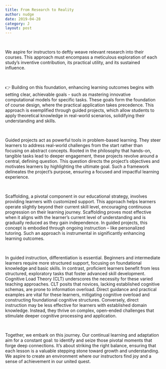 ```yaml
---
title: From Research to Reality
author: nudge
date: 2019-04-28
category: J
layout: post
---
```

<br>

We aspire for instructors to deftly weave relevant research into their courses. This approach must encompass a meticulous exploration of each study’s inventive contribution, its practical utility, and its sustained influence.

<br>

👉 Building on this foundation, enhancing learning outcomes begins with setting clear, achievable goals - such as mastering innovative computational models for specific tasks. These goals form the foundation of course design, where the practical application takes precedence. This approach is exemplified through guided projects, which allow students to apply theoretical knowledge in real-world scenarios, solidifying their understanding and skills.
 
<br>

Guided projects act as powerful tools in problem-based learning. They steer learners to address real-world challenges from the start rather than focusing on abstract concepts. Rooted in the philosophy that hands-on, tangible tasks lead to deeper engagement, these projects revolve around a central, defining question. This question directs the project’s objectives and motivates learners by highlighting the ultimate goal. Such a framework delineates the project’s purpose, ensuring a focused and impactful learning experience.

<br>

Scaffolding, a pivotal component in our educational strategy, involves providing learners with customized support. This approach helps learners operate slightly beyond their current skill level, encouraging continuous progression on their learning journey. Scaffolding proves most effective when it aligns with the learner’s current level of understanding and is gradually reduced as they gain independence. In guided projects, this concept is embodied through ongoing instruction – like personalized tutoring. Such an approach is instrumental in significantly enhancing learning outcomes.

<br>

In guided instruction, differentiation is essential. Beginners and intermediate learners require more structured support, focusing on foundational knowledge and basic skills. In contrast, proficient learners benefit from less structured, exploratory tasks that foster advanced skill development. Cognitive Load Theory (CLT) underscores the necessity for these varied teaching approaches. CLT posits that novices, lacking established cognitive schemas, are prone to information overload. Direct guidance and practical examples are vital for these learners, mitigating cognitive overload and constructing foundational cognitive structures. Conversely, direct instruction may be less effective for learners with established domain knowledge. Instead, they thrive on complex, open-ended challenges that stimulate deeper cognitive processing and application.

<br>

Together, we embark on this journey. Our continual learning and adaptation aim for a constant goal: to identify and seize those pivotal moments that forge deep connections. It’s about striking the right balance, ensuring that each lesson is a valuable stepping stone toward growth and understanding. We aspire to create an environment where our instructors find joy and a sense of achievement in our united quest.


<br>
<br>

